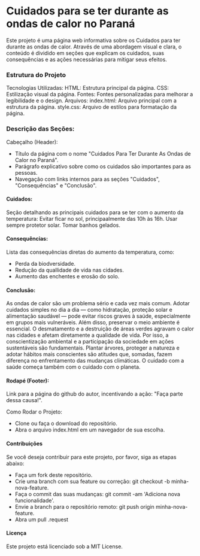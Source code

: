 # Cuidados para se ter durante as ondas de calor no Paraná
Este projeto é uma página web informativa sobre os Cuidados para ter durante as ondas de calor. Através de uma abordagem visual e clara, o conteúdo é dividido em seções que explicam os cuidados, suas consequências e as ações necessárias para mitigar seus efeitos.

### Estrutura do Projeto
Tecnologias Utilizadas:
HTML: Estrutura principal da página.
CSS: Estilização visual da página.
Fontes: Fontes personalizadas para melhorar a legibilidade e o design.
Arquivos:
index.html: Arquivo principal com a estrutura da página.
style.css: Arquivo de estilos para formatação da página.

### Descrição das Seções:
Cabeçalho (Header):
* Título da página com o nome "Cuidados Para Ter Durante As Ondas de Calor no Paraná".
* Parágrafo explicativo sobre como os cuidados são importantes para as pessoas.
* Navegação com links internos para as seções "Cuidados", "Consequências" e "Conclusão".

#### Cuidados:

Seção detalhando as principais cuidados para se ter com o aumento da temperatura:
Evitar ficar no sol, principaalmente das 10h às 16h.
Usar sempre protetor solar.
Tomar banhos gelados.

#### Consequências:

Lista das consequências diretas do aumento da temperatura, como:
* Perda da biodversidade.
* Redução da quallidade de vida nas cidades.
*  Aumento das enchentes e erosão do solo.


#### Conclusão:
 As ondas de calor são um problema sério e cada vez mais comum. Adotar cuidados simples no dia a dia — como hidratação, proteção solar e alimentação saudável — pode evitar riscos graves à saúde, especialmente em grupos mais vulneráveis.
 Além disso, preservar o meio ambiente é essencial. O desmatamento e a destruição de áreas verdes agravam o calor nas cidades e afetam diretamente a qualidade de vida. Por isso, a conscientização ambiental e a participação da sociedade em ações sustentáveis são fundamentais.
 Plantar árvores, proteger a natureza e adotar hábitos mais conscientes são atitudes que, somadas, fazem diferença no enfrentamento das mudanças climáticas. O cuidado com a saúde começa também com o cuidado com o planeta.


#### Rodapé (Footer):

Link para a página do github do autor, incentivando a ação: "Faça parte dessa causa!".

Como Rodar o Projeto:
* Clone ou faça o download do repositório.
* Abra o arquivo index.html em um navegador de sua escolha.

#### Contribuições
Se você deseja contribuir para este projeto, por favor, siga as etapas abaixo:
* Faça um fork deste repositório.
* Crie uma branch com sua feature ou correção: git checkout -b minha-nova-feature.
* Faça o commit das suas mudanças: git commit -am 'Adiciona nova funcionalidade'.
* Envie a branch para o repositório remoto: git push origin minha-nova-feature.
* Abra um pull .request

#### Licença
Este projeto está licenciado sob a MIT License.
